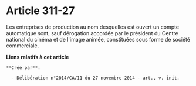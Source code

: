 # Article 311-27

Les entreprises de production au nom desquelles est ouvert un compte automatique sont, sauf dérogation accordée par le
président du Centre national du cinéma et de l'image animée, constituées sous forme de société commerciale.

**Liens relatifs à cet article**

	**Créé par**:

	  - Délibération n°2014/CA/11 du 27 novembre 2014 - art., v. init.
